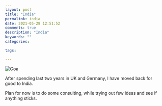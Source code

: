 ```yaml
---
layout: post
title: "India"
permalink: india
date: 2021-05-28 12:51:52
comments: true
description: "India"
keywords: ""
categories:

tags:

---
```


![Goa](/images/goa-sunset.jpg)


After spending last two years in UK and Germany, I have moved back for good to India.

Plan for now is to do some consulting, while trying out few ideas and see if anything sticks.
